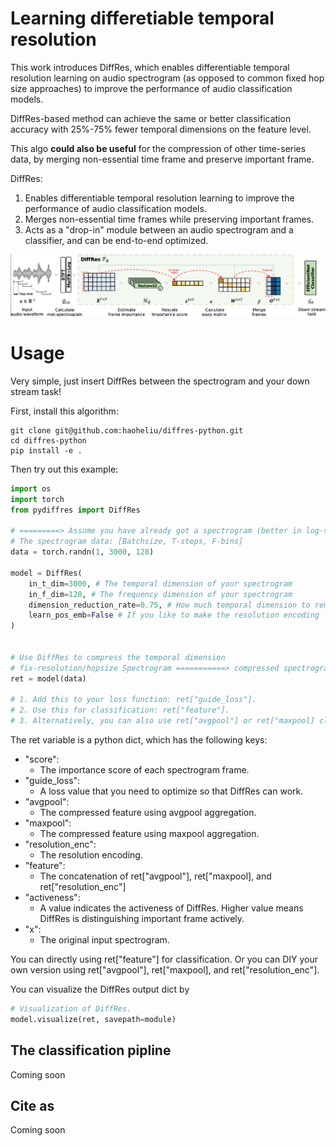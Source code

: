 # Learning differetiable temporal resolution

This work introduces DiffRes, which enables differentiable temporal resolution learning on audio spectrogram (as opposed to common fixed hop size approaches) to improve the performance of audio classification models. 


DiffRes-based method can achieve the same or better classification accuracy with 25%-75% fewer temporal dimensions on the feature level.

This algo **could also be useful** for the compression of other time-series data, by merging non-essential time frame and preserve important frame.

DiffRes: 
1. Enables differentiable temporal resolution learning to improve the performance of audio classification models. 
2. Merges non-essential time frames while preserving important frames. 
3. Acts as a "drop-in" module between an audio spectrogram and a classifier, and can be end-to-end optimized.

![main](pics/main.png)

# Usage

Very simple, just insert DiffRes between the spectrogram and your down stream task!

First, install this algorithm:
```shell
git clone git@github.com:haoheliu/diffres-python.git
cd diffres-python
pip install -e .
```

Then try out this example:

```python
import os
import torch
from pydiffres import DiffRes

# =========> Assume you have already got a spectrogram (better in log-scale)
# The spectrogram data: [Batchsize, T-steps, F-bins]
data = torch.randn(1, 3000, 128)  

model = DiffRes(
    in_t_dim=3000, # The temporal dimension of your spectrogram
    in_f_dim=128, # The frequency dimension of your spectrogram
    dimension_reduction_rate=0.75, # How much temporal dimension to remove
    learn_pos_emb=False # If you like to make the resolution encoding learnable
)


# Use DiffRes to compress the temporal dimension
# fix-resolution/hopsize Spectrogram ===========> compressed spectrogram
ret = model(data)

# 1. Add this to your loss function: ret["guide_loss"].
# 2. Use this for classification: ret["feature"].
# 3. Alternatively, you can also use ret["avgpool"] or ret["maxpool] classification with/without ret["resolution_enc"] for classification.

```

The ret variable is a python dict, which has the following keys:

- "score": 
  - The importance score of each spectrogram frame.
- "guide_loss": 
  - A loss value that you need to optimize so that DiffRes can work.
- "avgpool": 
  - The compressed feature using avgpool aggregation.
- "maxpool": 
  - The compressed feature using maxpool aggregation.
- "resolution_enc":
  -  The resolution encoding.
- "feature": 
  - The concatenation of ret["avgpool"], ret["maxpool], and ret["resolution_enc"]
- "activeness": 
  - A value indicates the activeness of DiffRes. Higher value means DiffRes is distinguishing important frame actively.
- "x": 
  - The original input spectrogram.

You can directly using ret["feature"] for classification. Or you can DIY your own version using ret["avgpool"], ret["maxpool], and ret["resolution_enc"].

You can visualize the DiffRes output dict by
```python
# Visualization of DiffRes. 
model.visualize(ret, savepath=module)
```

## The classification pipline

Coming soon

## Cite as

Coming soon